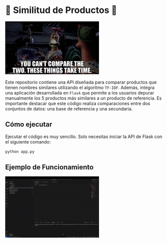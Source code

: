 # 🤗 Similitud de Productos 🤗

<img src="./images/intro.gif" width=300 >

Este repositorio contiene una API diseñada para comparar productos que tienen nombres similares utilizando el algoritmo `TF-IDF`. Además, integra una aplicación desarrollada en `Flask` que permite a los usuarios depurar manualmente los 5 productos más similares a un producto de referencia. Es importante destacar que este código realiza comparaciones entre dos conjuntos de datos: una base de referencia y una secundaria.

## Cómo ejecutar

Ejecutar el código es muy sencillo. Solo necesitas iniciar la API de Flask con el siguiente comando:

```bash
python app.py
```

## Ejemplo de Funcionamiento

<img src="./images/gif_example.gif" width=300 >
